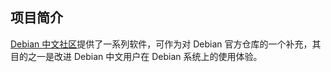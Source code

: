 ## 项目简介

[Debian 中文社区](https://www.debiancn.org)提供了一系列软件，可作为对 Debian 官方仓库的一个补充，其目的之一是改进 Debian 中文用户在 Debian 系统上的使用体验。

